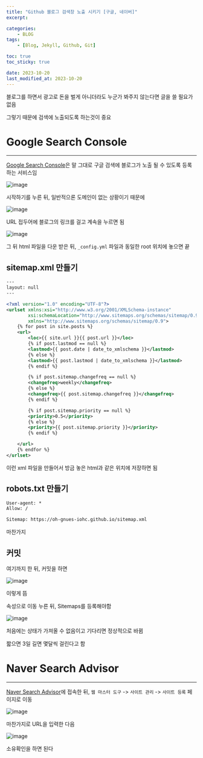 ```yaml
---
title: "Github 블로그 검색창 노출 시키기 [구글, 네이버]"
excerpt:

categories: 
    - BLOG
tags:
    - [Blog, Jekyll, Github, Git]

toc: true
toc_sticky: true

date: 2023-10-20
last_modified_at: 2023-10-20
---
```


블로그를 하면서 광고로 돈을 벌게 아니더라도 누군가 봐주지 않는다면 글을 쓸 필요가 없음

그렇기 때문에 검색에 노출되도록 하는것이 중요

# Google Search Console
---

[Google Search Console](https://search.google.com/search-console/about)은 말 그대로 구글 검색에 블로그가 노출 될 수 있도록 등록하는 서비스임

![image](https://github.com/oh-gnues-iohc/oh-gnues-iohc.github.io/assets/79557937/dc1fa915-5724-4f2b-b8d4-345ef10f5c02)

시작하기를 누른 뒤, 일반적으론 도메인이 없는 상황이기 때문에

![image](https://github.com/oh-gnues-iohc/oh-gnues-iohc.github.io/assets/79557937/a5d9d127-baa0-4ba9-affa-da70c224986c)

URL 접두어에 블로그의 링크를 걸고 계속을 누르면 됨

![image](https://github.com/oh-gnues-iohc/oh-gnues-iohc.github.io/assets/79557937/1d567197-d47f-48c5-b09d-7186922f9fac)

그 뒤 html 파일을 다운 받은 뒤, `_config.yml` 파일과 동일한 root 위치에 놓으면 끝

## sitemap.xml 만들기

```xml
---
layout: null
---

<?xml version="1.0" encoding="UTF-8"?>
<urlset xmlns:xsi="http://www.w3.org/2001/XMLSchema-instance"
        xsi:schemaLocation="http://www.sitemaps.org/schemas/sitemap/0.9 http://www.sitemaps.org/schemas/sitemap/0.9/sitemap.xsd"
        xmlns="http://www.sitemaps.org/schemas/sitemap/0.9">
    {% for post in site.posts %}
    <url>
        <loc>{{ site.url }}{{ post.url }}</loc>
        {% if post.lastmod == null %}
        <lastmod>{{ post.date | date_to_xmlschema }}</lastmod>
        {% else %}
        <lastmod>{{ post.lastmod | date_to_xmlschema }}</lastmod>
        {% endif %}

        {% if post.sitemap.changefreq == null %}
        <changefreq>weekly</changefreq>
        {% else %}
        <changefreq>{{ post.sitemap.changefreq }}</changefreq>
        {% endif %}

        {% if post.sitemap.priority == null %}
        <priority>0.5</priority>
        {% else %}
        <priority>{{ post.sitemap.priority }}</priority>
        {% endif %}

    </url>
    {% endfor %}
</urlset>
```

이런 xml 파일을 만들어서 방금 놓은 html과 같은 위치에 저장하면 됨

## robots.txt 만들기

```txt
User-agent: *
Allow: /

Sitemap: https://oh-gnues-iohc.github.io/sitemap.xml
```

마찬가지

## 커밋

여기까지 한 뒤, 커밋을 하면

![image](https://github.com/oh-gnues-iohc/oh-gnues-iohc.github.io/assets/79557937/f089c706-98ab-46cb-b8c3-5d71baa7121b)

이렇게 뜸

속성으로 이동 누른 뒤, Sitemaps를 등록해야함

![image](https://github.com/oh-gnues-iohc/oh-gnues-iohc.github.io/assets/79557937/9ada58d5-70d5-4b91-8881-db8689fc5912)

처음에는 상태가 가져올 수 없음이고 기다리면 정상적으로 바뀜

짧으면 3일 길면 몇달씩 걸린다고 함

# Naver Search Advisor
---

[Naver Search Advisor](https://searchadvisor.naver.com/)에 접속한 뒤, `웹 마스터 도구` -> `사이트 관리` -> `사이트 등록` 페이지로 이동

![image](https://github.com/oh-gnues-iohc/oh-gnues-iohc.github.io/assets/79557937/9f75cb75-f43e-4a1c-ae2f-86bbc649f765)

마찬가지로 URL을 입력한 다음

![image](https://github.com/oh-gnues-iohc/oh-gnues-iohc.github.io/assets/79557937/649db7a1-b516-438b-a4fc-4e900ced8411)

소유확인을 하면 된다

